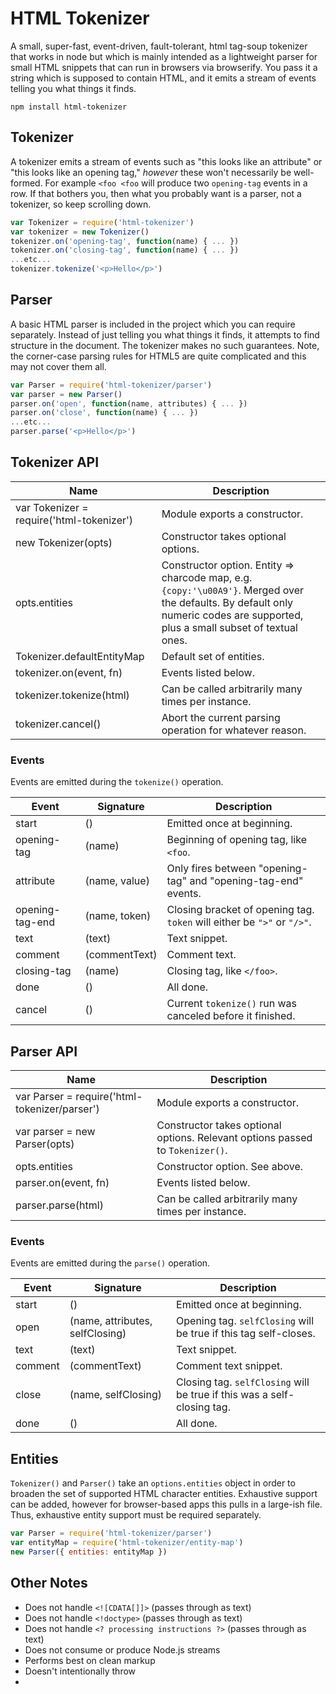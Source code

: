 # HTML Tokenizer

A small, super-fast, event-driven, fault-tolerant, html tag-soup tokenizer that works in node but which is mainly intended as a lightweight parser for small HTML snippets that can run in browsers via browserify.
You pass it a string which is supposed to contain HTML, and it emits a stream of events telling you what things it finds.

```
npm install html-tokenizer
```

## Tokenizer

A tokenizer emits a stream of events such as "this looks like an attribute" or "this looks like an opening tag," *however* these won't necessarily be well-formed.
For example `<foo <foo` will produce two `opening-tag` events in a row.
If that bothers you, then what you probably want is a parser, not a tokenizer, so keep scrolling down.

```js
var Tokenizer = require('html-tokenizer')
var tokenizer = new Tokenizer()
tokenizer.on('opening-tag', function(name) { ... })
tokenizer.on('closing-tag', function(name) { ... })
...etc...
tokenizer.tokenize('<p>Hello</p>')
```

## Parser

A basic HTML parser is included in the project which you can require separately.
Instead of just telling you what things it finds, it attempts to find structure in the document.
The tokenizer makes no such guarantees.
Note, the corner-case parsing rules for HTML5 are quite complicated and this may not cover them all.

```js
var Parser = require('html-tokenizer/parser')
var parser = new Parser()
parser.on('open', function(name, attributes) { ... })
parser.on('close', function(name) { ... })
...etc...
parser.parse('<p>Hello</p>')
```

## Tokenizer API

Name | Description
---- | -----------
var Tokenizer = require('html-tokenizer') | Module exports a constructor.
new Tokenizer(opts) | Constructor takes optional options.
opts.entities | Constructor option. Entity => charcode map, e.g. `{copy:'\u00A9'}`. Merged over the defaults. By default only numeric codes are supported, plus a small subset of textual ones.
Tokenizer.defaultEntityMap | Default set of entities.
tokenizer.on(event, fn) | Events listed below.
tokenizer.tokenize(html) | Can be called arbitrarily many times per instance.
tokenizer.cancel() | Abort the current parsing operation for whatever reason.

### Events

Events are emitted during the `tokenize()` operation.

Event | Signature | Description
----- | --------- | -----------
start | () | Emitted once at beginning.
opening-tag | (name) | Beginning of opening tag, like `<foo`.
attribute | (name, value) | Only fires between "opening-tag" and "opening-tag-end" events.
opening-tag-end | (name, token) | Closing bracket of opening tag. `token` will either be `">"` or `"/>"`.
text | (text) | Text snippet.
comment | (commentText) | Comment text.
closing-tag | (name) | Closing tag, like `</foo>`.
done | () | All done.
cancel | () | Current `tokenize()` run was canceled before it finished.

## Parser API

Name | Description
---- | -----------
var Parser = require('html-tokenizer/parser') | Module exports a constructor.
var parser = new Parser(opts) | Constructor takes optional options. Relevant options passed to `Tokenizer()`.
opts.entities | Constructor option. See above.
parser.on(event, fn) | Events listed below.
parser.parse(html) | Can be called arbitrarily many times per instance.

### Events

Events are emitted during the `parse()` operation.

Event | Signature | Description
----- | --------- | -----------
start | () | Emitted once at beginning.
open | (name, attributes, selfClosing) | Opening tag. `selfClosing` will be true if this tag self-closes.
text | (text) | Text snippet.
comment | (commentText) | Comment text snippet.
close | (name, selfClosing) | Closing tag. `selfClosing` will be true if this was a self-closing tag.
done | () | All done.

## Entities

`Tokenizer()` and `Parser()` take an `options.entities` object in order to broaden the set of supported HTML character entities.
Exhaustive support can be added, however for browser-based apps this pulls in a large-ish file.
Thus, exhaustive entity support must be required separately.

```js
var Parser = require('html-tokenizer/parser')
var entityMap = require('html-tokenizer/entity-map')
new Parser({ entities: entityMap })
```

## Other Notes

 * Does not handle `<![CDATA[]]>` (passes through as text)
 * Does not handle `<!doctype>` (passes through as text)
 * Does not handle `<? processing instructions ?>` (passes through as text)
 * Does not consume or produce Node.js streams
 * Performs best on clean markup
 * Doesn't intentionally throw
 * 
